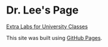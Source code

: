 # Dr. Lee's Page

[Extra Labs for University Classes](extra-labs/extra-labs.md)

This site was built using [GitHub Pages](https://pages.github.com/).
